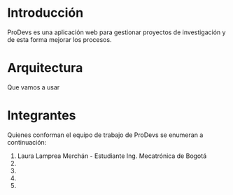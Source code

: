 # Introducción
ProDevs es una aplicación web para gestionar proyectos de investigación y de esta forma mejorar los procesos.
# Arquitectura
Que vamos a usar
# Integrantes
Quienes conforman el equipo de trabajo de ProDevs se enumeran a continuación:
1. Laura Lamprea Merchán - Estudiante Ing. Mecatrónica de Bogotá
2.
3.
4.
5.

